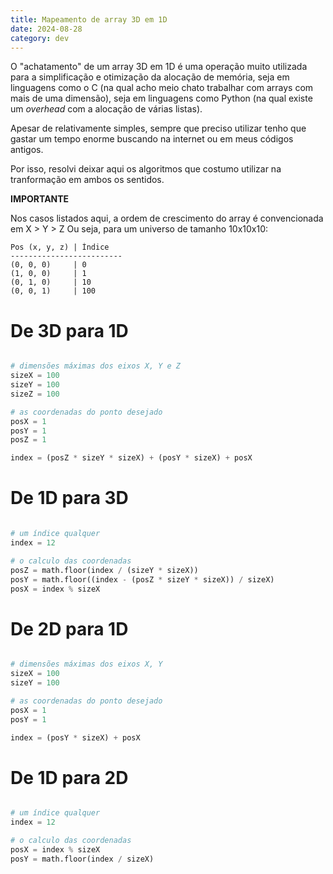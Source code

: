 ```yaml
---
title: Mapeamento de array 3D em 1D
date: 2024-08-28
category: dev
---
```


O "achatamento" de um array 3D em 1D é uma operação muito utilizada para a simplificação e otimização da alocação de memória, 
seja em linguagens como o C (na qual acho meio chato trabalhar com arrays com mais de uma dimensão), 
seja em linguagens como Python (na qual existe um *overhead* com a alocação de várias listas).

Apesar de relativamente simples, sempre que preciso utilizar tenho que gastar um tempo enorme buscando na internet ou em meus códigos antigos.

Por isso, resolvi deixar aqui os algoritmos que costumo utilizar na tranformação em ambos os sentidos. 

__IMPORTANTE__

Nos casos listados aqui, a ordem de crescimento do array é convencionada em X > Y > Z 
Ou seja, para um universo de tamanho 10x10x10:

```
Pos (x, y, z) | Índice
-------------------------
(0, 0, 0)     | 0
(1, 0, 0)     | 1
(0, 1, 0)     | 10
(0, 0, 1)     | 100
```

# De 3D para 1D
```python

# dimensões máximas dos eixos X, Y e Z
sizeX = 100
sizeY = 100
sizeZ = 100

# as coordenadas do ponto desejado
posX = 1
posY = 1
posZ = 1

index = (posZ * sizeY * sizeX) + (posY * sizeX) + posX

```


# De 1D para 3D
```python

# um índice qualquer
index = 12

# o calculo das coordenadas
posZ = math.floor(index / (sizeY * sizeX))
posY = math.floor((index - (posZ * sizeY * sizeX)) / sizeX)
posX = index % sizeX

```

# De 2D para 1D
```python

# dimensões máximas dos eixos X, Y
sizeX = 100
sizeY = 100

# as coordenadas do ponto desejado
posX = 1
posY = 1

index = (posY * sizeX) + posX

```

# De 1D para 2D
```python

# um índice qualquer
index = 12

# o calculo das coordenadas
posX = index % sizeX
posY = math.floor(index / sizeX)

```